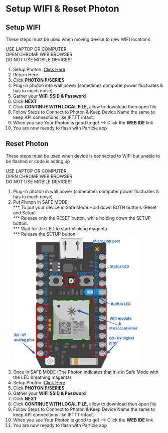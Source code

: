 # Setup WIFI & Reset Photon 

## Setup WIFI

These steps must be used when moving device to new WIFI locations

USE LAPTOP OR COMPUTER<br> 
OPEN CHROME WEB BROWSER<br> 
DO NOT USE MOBILE DEVICES!<br> 

1. Setup Photon: <a href="http://rvciot.app/start" target="blank">Click Here</a>
1. Return Here
1. Click <b>PHOTON P/SERIES</b>
1. Plug-in photon into wall power (sometimes computer power fluctuates & has to much noise)
1. Gather your <b>WIFI SSID & Password</b> 
1. Click <b>NEXT</b>
1. Click <b>CONTINUE WITH LOCAL FILE</b>, allow to download then open file
1. Follow Steps to Connect to Photon & Keep Device Name the same to keep API connections like IFTTT intact.
1. When you see Your Photon is good to go! —> Click the <b>WEB IDE</b> link
1. You are now reeady to flash with Particle app 

## Reset Photon

These steps must be used when device is connected to WIFI but unable to be flashed or code is acting up

USE LAPTOP OR COMPUTER<br>
OPEN CHROME WEB BROWSER<br>
DO NOT USE MOBILE DEVICES!<br> 

1. Plug-in photon in wall power (sometimes computer power fluctuates & has to much noise)
1. Put Photon in SAFE MODE: 
   <br>*** To put your device in Safe Mode:Hold down BOTH buttons (Reset and Setup) 
   <br>*** Release only the RESET button, while holding down the SETUP button.
   <br>*** Wait for the LED to start blinking magenta
   <br>*** Release the SETUP button
<img src="photon.png" width="400"><br>
1. Once in SAFE MODE (The Photon indicates that it is in Safe Mode with the LED breathing magenta)
1. Setup Photon: <a href="http://rvciot.app/start" target="blank">Click Here</a>
1. Click <b>PHOTON P/SERIES</b>
1. Gather your <b>WIFI SSID & Password</b> 
1. Click <b>NEXT</b>
1. Click <b>CONTINUE WITH LOCAL FILE</b>, allow to download then open file
1. Follow Steps to Connect to Photon & Keep Device Name the same to keep API connections like IFTTT intact.
1. When you see Your Photon is good to go! —> Click the <b>WEB IDE</b> link
1. You are now reeady to flash with Particle app 

